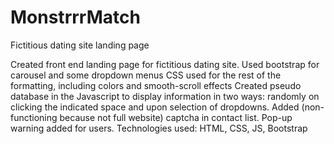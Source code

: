 # MonstrrrMatch
Fictitious dating site landing page

Created front end landing page for fictitious dating site.
Used bootstrap for carousel and some dropdown menus
CSS used for the rest of the formatting, including colors and smooth-scroll effects
Created pseudo database in the Javascript to display information in two ways: randomly on clicking the indicated space and upon selection of dropdowns.
Added (non-functioning because not full website) captcha in contact list.
Pop-up warning added for users.
Technologies used: HTML, CSS, JS, Bootstrap
